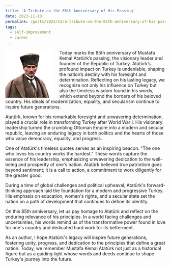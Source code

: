 ```yaml
---
title: 'A Tribute on the 85th Anniversary of His Passing'
date: 2023-11-10
permalink: /posts/2023/11/a-tribute-on-the-85th-anniversary-of-his-passing/
tags:
  - self-improvement
  - career
---
```


<img width="150" alt="tribute anniversary passing" src="/images/posts/a-tribute-on-the-85th-anniversary-of-his-passing.webp" style="float: left; margin-right: 20px;" /> Today marks the 85th anniversary of Mustafa Kemal Atatürk’s passing, the visionary leader and founder of the Republic of Turkey. Atatürk’s profound impact on Turkey is undeniable, shaping the nation’s destiny with his foresight and determination. Reflecting on his lasting legacy, we recognize not only his influence on Turkey but also the timeless wisdom found in his words, which extend beyond the borders of his beloved country. His ideals of modernization, equality, and secularism continue to inspire future generations.

Atatürk, known for his remarkable foresight and unwavering determination, played a crucial role in transforming Turkey after World War I. His visionary leadership turned the crumbling Ottoman Empire into a modern and secular republic, leaving an enduring legacy in both politics and the hearts of those who value democracy, equality, and progress.

One of Atatürk's timeless quotes serves as an inspiring beacon: "The one who loves his country works the hardest." These words capture the essence of his leadership, emphasizing unwavering dedication to the well-being and prosperity of one's nation. Atatürk believed true patriotism goes beyond sentiment; it is a call to action, a commitment to work diligently for the greater good.

During a time of global challenges and political upheaval, Atatürk's forward-thinking approach laid the foundation for a modern and progressive Turkey. His emphasis on education, women's rights, and a secular state set the nation on a path of development that continues to define its identity.

On this 85th anniversary, let us pay homage to Atatürk and reflect on the enduring relevance of his principles. In a world facing challenges and uncertainties, his words remind us of the transformative power found in love for one's country and dedicated hard work for its betterment.

As an author, I hope Atatürk's legacy will inspire future generations, fostering unity, progress, and dedication to the principles that define a great nation. Today, we remember Mustafa Kemal Atatürk not just as a historical figure but as a guiding light whose words and deeds continue to shape Turkey's journey into the future.
